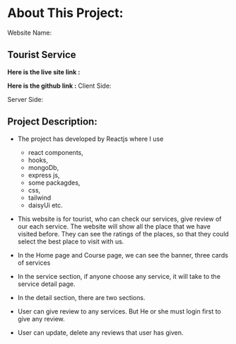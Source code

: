 # About This Project: 
Website Name: 
## Tourist Service
**Here is the live site link :** 

**Here is the github link :** Client Side: 

 Server Side: 

## Project Description:

* The project has developed by Reactjs where I use 
    * react components,
    * hooks, 
    * mongoDb,
    * express js,
    * some packagdes,
    * css, 
    * tailwind
    * daisyUi etc.

* This website is for tourist, who can check our services, give review of our each service. The website will show all the place that we have visited before. They can see the ratings of the places, so that they could select the best place to visit with us.

* In the Home page and Course page, we can see the banner, three cards of services

* In the service section, if anyone choose any service, it will take to the service detail page. 

* In the detail section, there are two sections. 
* User can give review to any services. But He or she must login first to give any review.
* User can update, delete any reviews that user has given.